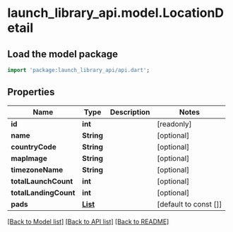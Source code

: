# launch_library_api.model.LocationDetail

## Load the model package
```dart
import 'package:launch_library_api/api.dart';
```

## Properties
Name | Type | Description | Notes
------------ | ------------- | ------------- | -------------
**id** | **int** |  | [readonly] 
**name** | **String** |  | [optional] 
**countryCode** | **String** |  | [optional] 
**mapImage** | **String** |  | [optional] 
**timezoneName** | **String** |  | [optional] 
**totalLaunchCount** | **int** |  | [optional] 
**totalLandingCount** | **int** |  | [optional] 
**pads** | [**List<PadSerializerNoLocation>**](PadSerializerNoLocation.md) |  | [default to const []]

[[Back to Model list]](../README.md#documentation-for-models) [[Back to API list]](../README.md#documentation-for-api-endpoints) [[Back to README]](../README.md)


